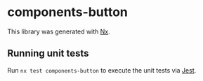 # components-button

This library was generated with [Nx](https://nx.dev).

## Running unit tests

Run `nx test components-button` to execute the unit tests via [Jest](https://jestjs.io).

